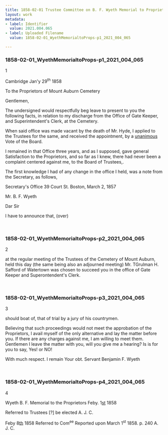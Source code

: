 ```yaml
---
title: 1858-02-01 Trustee Committee on B. F. Wyeth Memorial to Proprietors, 2021.004.065
layout: work
metadata:
- label: Identifier
  value: 2021.004.065
- label: Uploaded Filename
  value: 1858-02-01_WyethMemorialtoProps-p1_2021_004_065

---
```

<div class="pages">
<div id="page-1775953">
<h3><a name="page-1775953">1858-02-01_WyethMemorialtoProps-p1_2021_004_065</a></h3>
<div class="page-content">
<p>1</p>
<p>Cambridge Jan'y 29<sup>th</sup> 1858</p>
<p>To the Proprietors of Mount Auburn Cemetery</p>
<p>Gentlemen,</p>
<p>The undersigned<span class='line-break'> </span>would respectfully beg leave to present to you <span class='line-break'> </span>the following facts, in relation to my discharge<span class='line-break'> </span>from the Office of Gate Keeper, and Superintendent's  <span class='line-break'> </span>Clerk, at the Cemetery.</p>
<p>When said office was <span class='line-break'> </span>made vacant by the death of Mr. Hyde, I <span class='line-break'> </span>applied to the Trustees for the same, and <span class='line-break'> </span>received the appointment, by a <u>unanimous</u> <span class='line-break'> </span>Vote of the Board.</p>
<p>I remained in that Office<span class='line-break'> </span>three years, and as I supposed, gave general <span class='line-break'> </span>Satisfaction to the Proprietors, and so far as <span class='line-break'> </span>I knew, there had never been a complaint <span class='line-break'> </span>centered against me, to the Board of Trustees,.</p>
<p>The first knowledge I had of any change <span class='line-break'> </span>in the office I held, was a note from the <span class='line-break'> </span>Secretary, as follows,</p>
<p>Secretary's Office 39 Court St.<span class='line-break'> </span>Boston, March 2, 1857</p>
<p>Mr. B. F. Wyeth</p>
<p>Dar Sir</p>
<p>I have to announce that, (over)</p>
</div>
</div>
<br />
<div id="page-1775954">
<h3><a name="page-1775954">1858-02-01_WyethMemorialtoProps-p2_2021_004_065</a></h3>
<div class="page-content">
<p>2</p>
<p>at the regular meeting of the Trustees of the <span class='line-break'> </span>Cemetery of Mount Auburn, held this day <span class='line-break'> </span>(the same being also an adjourned meeting)<span class='line-break'> </span>Mr. TGrulman H. Safford of Watertown was chosen<span class='line-break'> </span>to succeed you in the office of Gate Keeper and <span class='line-break'> </span>Superontendent's Clerk.<span class='line-break'> </span></p>
</div>
</div>
<br />
<div id="page-1775955">
<h3><a name="page-1775955">1858-02-01_WyethMemorialtoProps-p3_2021_004_065</a></h3>
<div class="page-content">
<p>3</p>
<p>should boat of, that of trial by a jury of <span class='line-break'> </span>his countrymen.</p>
<p>Believing that such proceedings <span class='line-break'> </span>would not meet the approbation of the <span class='line-break'> </span>Proprietors, I avail myself of the only alternative <span class='line-break'> </span>and lay the matter before you.  If there <span class='line-break'> </span>are any charges against me, I am willing <span class='line-break'> </span>to meet them.  Gentlemen I leave the matter<span class='line-break'> </span>with you, will you give me a hearing?<span class='line-break'> </span>Is is for you to say, Yes! or NO!</p>
<p>With much respect.  I remain <span class='line-break'> </span>Your obt. Servant<span class='line-break'> </span>Benjamin F. Wyeth</p>
</div>
</div>
<br />
<div id="page-1775956">
<h3><a name="page-1775956">1858-02-01_WyethMemorialtoProps-p4_2021_004_065</a></h3>
<div class="page-content">
<p>4</p>
<p>Wyeth B. F. <span class='line-break'> </span>Memorial to the Proprietors <span class='line-break'> </span>Feby. 1<u>st</u> 1858</p>
<p>Referred to Trustees [?]<span class='line-break'> </span>be elected<span class='line-break'> </span>A. J. C.</p>
<p>Feby 8<u>th</u> 1858<span class='line-break'> </span>Referred to Com<sup>ee</sup><span class='line-break'> </span>Reported upon March 1<sup>st</sup> 1858.<span class='line-break'> </span>p. 240<span class='line-break'> </span>A. J. C. </p>
</div>
</div>
<br />
</div>
